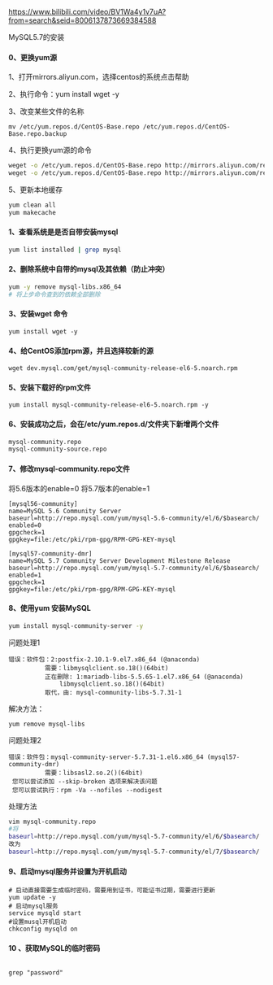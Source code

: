 https://www.bilibili.com/video/BV1Wa4y1v7uA?from=search&seid=8006137873669384588



MySQL5.7的安装

#### 0、更换yum源

1、打开mirrors.aliyun.com，选择centos的系统点击帮助

2、执行命令：yum install wget -y

3、改变某些文件的名称

```
mv /etc/yum.repos.d/CentOS-Base.repo /etc/yum.repos.d/CentOS-Base.repo.backup
```

4、执行更换yum源的命令

```bash
weget -o /etc/yum.repos.d/CentOS-Base.repo http://mirrors.aliyun.com/repo/Centos-7.repo
weget -o /etc/yum.repos.d/CentOS-Base.repo http://mirrors.aliyun.com/repo/Centos-6.repo
```

5、更新本地缓存

```bash
yum clean all
yum makecache
```



#### 1、查看系统是是否自带安装mysql

```bash
yum list installed | grep mysql
```

#### 2、删除系统中自带的mysql及其依赖（防止冲突）

```bash
yum -y remove mysql-libs.x86_64
# 将上步命令查到的依赖全部删除
```

#### 3、安装wget 命令

```
yum install wget -y
```

#### 4、给CentOS添加rpm源，并且选择较新的源

```
wget dev.mysql.com/get/mysql-community-release-el6-5.noarch.rpm
```

#### 5、安装下载好的rpm文件

```
yum install mysql-community-release-el6-5.noarch.rpm -y
```

#### 6、安装成功之后，会在/etc/yum.repos.d/文件夹下新增两个文件

```bash
mysql-community.repo
mysql-community-source.repo
```

#### 7、修改mysql-community.repo文件

将5.6版本的enable=0  将5.7版本的enable=1

```properties
[mysql56-community]
name=MySQL 5.6 Community Server
baseurl=http://repo.mysql.com/yum/mysql-5.6-community/el/6/$basearch/
enabled=0
gpgcheck=1
gpgkey=file:/etc/pki/rpm-gpg/RPM-GPG-KEY-mysql

[mysql57-community-dmr]
name=MySQL 5.7 Community Server Development Milestone Release
baseurl=http://repo.mysql.com/yum/mysql-5.7-community/el/6/$basearch/
enabled=1
gpgcheck=1
gpgkey=file:/etc/pki/rpm-gpg/RPM-GPG-KEY-mysql
```

#### 8、使用yum 安装MySQL

```bash
yum install mysql-community-server -y
```

问题处理1

```
错误：软件包：2:postfix-2.10.1-9.el7.x86_64 (@anaconda)
          需要：libmysqlclient.so.18()(64bit)
          正在删除: 1:mariadb-libs-5.5.65-1.el7.x86_64 (@anaconda)
              libmysqlclient.so.18()(64bit)
          取代，由: mysql-community-libs-5.7.31-1
```



解决方法：

```
yum remove mysql-libs
```



问题处理2

```
错误：软件包：mysql-community-server-5.7.31-1.el6.x86_64 (mysql57-community-dmr)
          需要：libsasl2.so.2()(64bit)
 您可以尝试添加 --skip-broken 选项来解决该问题
 您可以尝试执行：rpm -Va --nofiles --nodigest

```

处理方法

```bash
vim mysql-community.repo
#将
baseurl=http://repo.mysql.com/yum/mysql-5.7-community/el/6/$basearch/
改为
baseurl=http://repo.mysql.com/yum/mysql-5.7-community/el/7/$basearch/
```

#### 9、启动mysql服务并设置为开机启动

```properties
# 启动直接需要生成临时密码，需要用到证书，可能证书过期，需要进行更新
yum update -y
# 启动mysql服务
service mysqld start
#设置musql开机启动
chkconfig mysqld on
```

#### 10 、获取MySQL的临时密码

```properties

grep "password"


```



















































